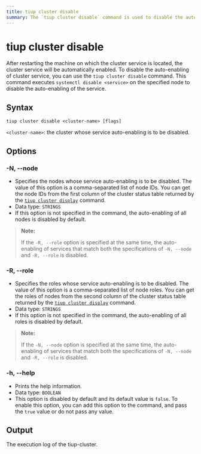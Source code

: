 ```yaml
---
title: tiup cluster disable
summary: The `tiup cluster disable` command is used to disable the auto-enabling of cluster service after restarting the machine. It executes `systemctl disable <service>` on the specified node. Options include -N for specifying nodes and -R for specifying roles. The output is the execution log of the tiup-cluster.
---
```


# tiup cluster disable

After restarting the machine on which the cluster service is located, the cluster service will be automatically enabled. To disable the auto-enabling of cluster service, you can use the `tiup cluster disable` command. This command executes `systemctl disable <service>` on the specified node to disable the auto-enabling of the service.

## Syntax

```shell
tiup cluster disable <cluster-name> [flags]
```

`<cluster-name>`: the cluster whose service auto-enabling is to be disabled.

## Options

### -N, --node

- Specifies the nodes whose service auto-enabling is to be disabled. The value of this option is a comma-separated list of node IDs. You can get the node IDs from the first column of the cluster status table returned by the [`tiup cluster display`](/tiup/tiup-component-cluster-display.md) command.
- Data type: `STRINGS`
- If this option is not specified in the command, the auto-enabling of all nodes is disabled by default.

> **Note:**
>
> If the `-R, --role` option is specified at the same time, the auto-enabling of services that match both the specifications of `-N, --node` and `-R, --role` is disabled.

### -R, --role

- Specifies the roles whose service auto-enabling is to be disabled. The value of this option is a comma-separated list of node roles. You can get the roles of nodes from the second column of the cluster status table returned by the [`tiup cluster display`](/tiup/tiup-component-cluster-display.md) command.
- Data type: `STRINGS`
- If this option is not specified in the command, the auto-enabling of all roles is disabled by default.

> **Note:**
>
> If the `-N, --node` option is specified at the same time, the auto-enabling of services that match both the specifications of `-N, --node` and `-R, --role` is disabled.

### -h, --help

- Prints the help information.
- Data type: `BOOLEAN`
- This option is disabled by default and its default value is `false`. To enable this option, you can add this option to the command, and pass the `true` value or do not pass any value.

## Output

The execution log of the tiup-cluster.

